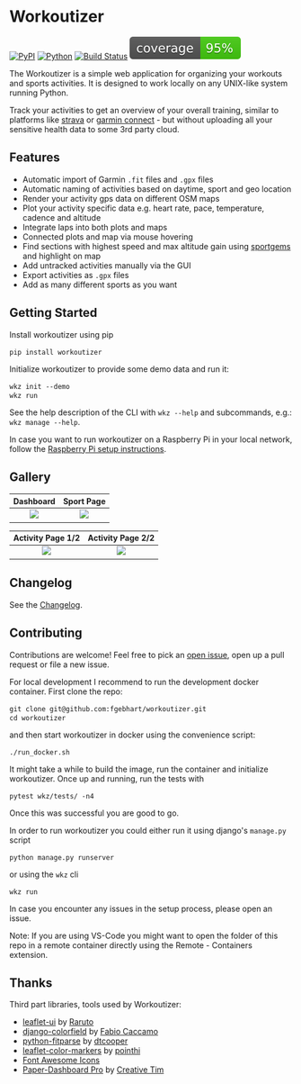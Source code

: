 # Workoutizer
[![PyPI](https://badge.fury.io/py/workoutizer.svg)](https://badge.fury.io/py/workoutizer) [![Python](https://img.shields.io/pypi/pyversions/workoutizer.svg?style=plastic)](https://badge.fury.io/py/workoutizer) [![Build Status](https://github.com/fgebhart/workoutizer/workflows/Test/badge.svg)](https://github.com/fgebhart/workoutizer/actions?query=workflow%3ATest) [![Coverage Badge](https://raw.githubusercontent.com/fgebhart/workoutizer/master/.github/badges/coverage.svg)](https://raw.githubusercontent.com/fgebhart/workoutizer/master/.github/badges/coverage.svg)

The Workoutizer is a simple web application for organizing your workouts and sports activities. It is designed to work
locally on any UNIX-like system running Python.

Track your activities to get an overview of your overall training, similar to platforms like
[strava](https://www.strava.com/) or [garmin connect](https://connect.garmin.com/) - but without
uploading all your sensitive health data to some 3rd party cloud.

## Features
* Automatic import of Garmin `.fit` files and `.gpx` files
* Automatic naming of activities based on daytime, sport and geo location
* Render your activity gps data on different OSM maps
* Plot your activity specific data e.g. heart rate, pace, temperature, cadence and altitude
* Integrate laps into both plots and maps
* Connected plots and map via mouse hovering
* Find sections with highest speed and max altitude gain using [sportgems](https://github.com/fgebhart/sportgems) and highlight on map
* Add untracked activities manually via the GUI
* Export activities as `.gpx` files
* Add as many different sports as you want


## Getting Started

Install workoutizer using pip
```
pip install workoutizer
```

Initialize workoutizer to provide some demo data and run it:
```
wkz init --demo
wkz run
```

See the help description of the CLI with `wkz --help` and subcommands, e.g.: `wkz manage --help`. 

In case you want to run workoutizer on a Raspberry Pi in your local network, follow the 
[Raspberry Pi setup instructions](https://github.com/fgebhart/workoutizer/tree/master/setup).

## Gallery 

 Dashboard             |  Sport Page
:-------------------------:|:-------------------------:
![](https://i.imgur.com/FcB5JDl.png)  |  ![](https://i.imgur.com/6fwcEZX.png)

 Activity Page 1/2             |  Activity Page 2/2
:-------------------------:|:-------------------------:
![](https://i.imgur.com/tcS6L4Y.png)  |  ![](https://i.imgur.com/QSf3Dpo.png)

## Changelog

See the [Changelog](https://github.com/fgebhart/workoutizer/blob/main/CHANGELOG.md).

## Contributing

Contributions are welcome! Feel free to pick an [open issue](https://github.com/fgebhart/workoutizer/issues), open up 
a pull request or file a new issue.

For local development I recommend to run the development docker container. First clone the repo:
```
git clone git@github.com:fgebhart/workoutizer.git
cd workoutizer
```
and then start workoutizer in docker using the convenience script:
```
./run_docker.sh
```
It might take a while to build the image, run the container and initialize workoutizer. Once up and running, run the
tests with
```
pytest wkz/tests/ -n4
```
Once this was successful you are good to go.

In order to run workoutizer you could either run it using django's `manage.py` script
```
python manage.py runserver
```
or using the `wkz` cli
```
wkz run
```
In case you encounter any issues in the setup process, please open an issue.

Note: If you are using VS-Code you might want to open the folder of this repo in a remote container directly using the
Remote - Containers extension.

## Thanks

Third part libraries, tools used by Workoutizer:
* [leaflet-ui](https://github.com/Raruto/leaflet-ui) by [Raruto](https://github.com/Raruto)
* [django-colorfield](https://github.com/fabiocaccamo/django-colorfield) by [Fabio Caccamo](https://github.com/fabiocaccamo)
* [python-fitparse](https://github.com/dtcooper/python-fitparse) by [dtcooper](https://github.com/dtcooper)
* [leaflet-color-markers](https://github.com/pointhi/leaflet-color-markers) by [pointhi](https://github.com/pointhi)
* [Font Awesome Icons](https://fontawesome.com/)
* [Paper-Dashboard Pro](https://www.creative-tim.com/product/paper-dashboard-2-pro) by [Creative Tim](https://www.creative-tim.com/)